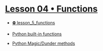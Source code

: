 ﻿# [Lesson 04 • Functions](https://lms.ithillel.ua/groups/63c0179f2482232c29371552/lessons/63c017a02482232c2937156c)

- [⛔ lesson_5_functions](https://github.com/parfeniukink/hillel_05_2022/tree/main/lesson_5_functions)

- [Python built-in functions](https://docs.python.org/3/library/functions.html)

- [Python Magic/Dunder methods](https://www.tutorialsteacher.com/python/magic-methods-in-python)